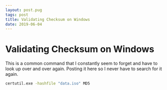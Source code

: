```yaml
---
layout: post.pug
tags: post
title: Validating Checksum on Windows
date: 2019-06-04
---
```


# Validating Checksum on Windows

This is a common command that I constantly seem to forget and have to look up over and over again. Posting it here so I never have to search for it again.

```bash
certutil.exe -hashfile "data.iso" MD5
```